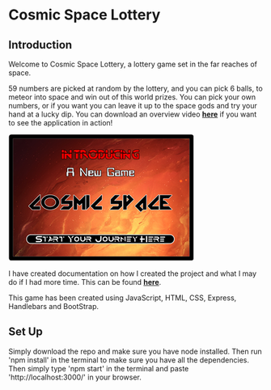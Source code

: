 # Cosmic Space Lottery 

## Introduction
 
Welcome to Cosmic Space Lottery, a lottery game set in the far reaches of space.

59 numbers are picked at random by the lottery, and you can pick 6 balls, to meteor into space and win out of this world prizes. You can pick your own numbers, or if you want you can leave it up to the space gods and try your hand at a lucky dip.
You can download an overview video **[here](https://github.com/StefEmp/CosmicSpaceLottery/blob/main/Cosmic%20Space%20Overview%20Video.mkv)** if you want to see the application in action!

![CosmicSpaceLottery](/cosmicSpaceLotteryImage.png)

I have created documentation on how I created the project and what I may do if I had more time. This can be found **[here](https://github.com/StefEmp/CosmicSpaceLottery/blob/main/Cosmic%20Space%20Lottery%20-%20Documentation.pdf)**.

This game has been created using JavaScript, HTML, CSS, Express, Handlebars and BootStrap.

## Set Up

Simply download the repo and make sure you have node installed. 
Then run 'npm install' in the terminal to make sure you have all the dependencies. 
Then simply type 'npm start' in the terminal and paste 'http://localhost:3000/' in your browser.
